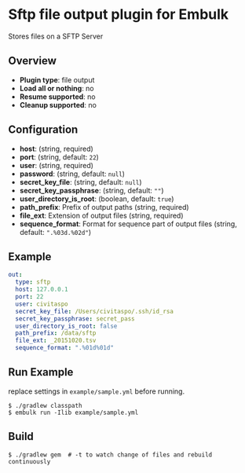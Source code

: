 # Sftp file output plugin for Embulk

Stores files on a SFTP Server

## Overview

* **Plugin type**: file output
* **Load all or nothing**: no
* **Resume supported**: no
* **Cleanup supported**: no

## Configuration

- **host**: (string, required)
- **port**: (string, default: `22`)
- **user**: (string, required)
- **password**: (string, default: `null`)
- **secret_key_file**: (string, default: `null`)
- **secret_key_passphrase**: (string, default: `""`)
- **user_directory_is_root**: (boolean, default: `true`)
- **path_prefix**: Prefix of output paths (string, required)
- **file_ext**: Extension of output files (string, required)
- **sequence_format**: Format for sequence part of output files (string, default: `".%03d.%02d"`)

## Example

```yaml
out:
  type: sftp
  host: 127.0.0.1
  port: 22
  user: civitaspo
  secret_key_file: /Users/civitaspo/.ssh/id_rsa
  secret_key_passphrase: secret_pass
  user_directory_is_root: false
  path_prefix: /data/sftp
  file_ext: _20151020.tsv
  sequence_format: ".%01d%01d"
```

## Run Example
replace settings in `example/sample.yml` before running.

```
$ ./gradlew classpath
$ embulk run -Ilib example/sample.yml
```

## Build

```
$ ./gradlew gem  # -t to watch change of files and rebuild continuously
```
